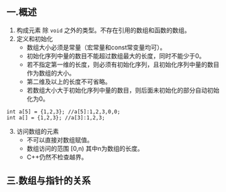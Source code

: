 ## 一.概述
1.	构成元素 除 `void` 之外的类型。不存在引用的数组和函数的数组。
2.	定义和初始化
	+	数组大小必须是常量（宏常量和const常变量均可）。
	+	初始化序列中量的数目不能超过数组最大的长度，同时不能少于0。
	+	若不指定第一维的长度，则必须有初始化序列，且初始化序列中量的数目作为数组的大小。
	+	第二维及以上的长度不可省略。
	+	若数组大小大于初始化序列中量的数目，则后面未初始化的部分自动初始化为0。
```
int a[5] = {1,2,3}; //a[5]:1,2,3,0,0;
int a[] = {1,2,3}; //a[3]:1,2,3;
```
3.	访问数组的元素
	+	不可以直接对数组赋值。
	+	数组访问的范围 [0,n) 其中n为数组的长度。
	+	C++仍然不检查越界。

## 三.数组与指针的关系

